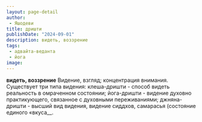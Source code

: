 ```yaml
---
layout: page-detail
author:
 - Яшодеви
title: дришти
publishDate: "2024-09-01"
description: видеть, воззрение
tags:
 - адвайта-веданта
 - йога
image: 
---
```


__видеть, воззрение__
Видение, взгляд; концентрация внимания. Существует три типа видения: клеша-дришти - способ видеть реальность в омраченном состоянии; йога-дришти - видение духовно практикующего, связанное с духовными переживаниями; джняна-дришти - высший вид видения, видение сиддхов, самарасья (состояние единого «вкуса__.

